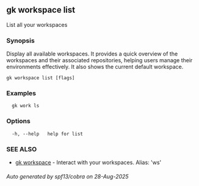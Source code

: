## gk workspace list

List all your workspaces

### Synopsis


Display all available workspaces. It provides a quick overview of the workspaces and their associated repositories, helping 
users manage their environments effectively. It also shows the current default workspace.


```
gk workspace list [flags]
```

### Examples

```
  gk work ls
```

### Options

```
  -h, --help   help for list
```

### SEE ALSO

* [gk workspace](gk_workspace.md)	 - Interact with your workspaces. Alias: 'ws'

###### Auto generated by spf13/cobra on 28-Aug-2025
